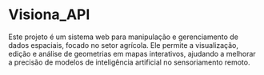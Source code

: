 # Visiona_API
Este projeto é um sistema web para manipulação e gerenciamento de dados espaciais, focado no setor agrícola. Ele permite a visualização, edição e análise de geometrias em mapas interativos, ajudando a melhorar a precisão de modelos de inteligência artificial no sensoriamento remoto.
